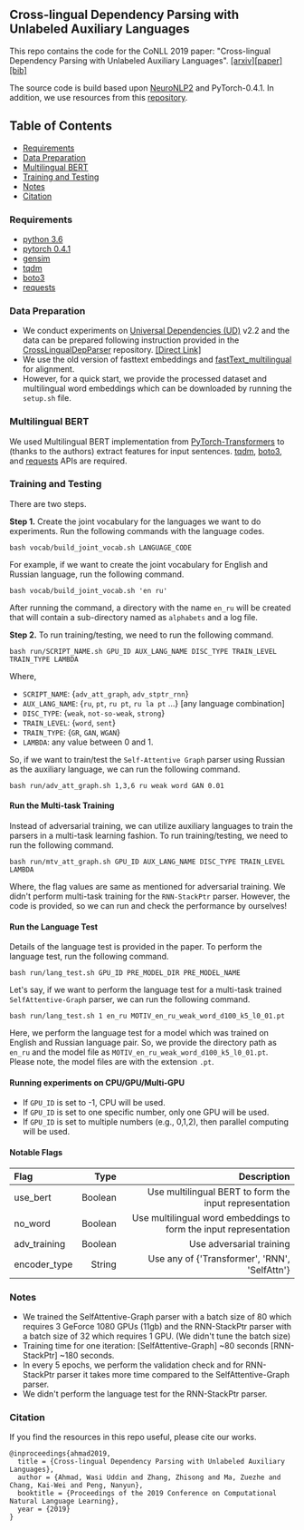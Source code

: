 ## Cross-lingual Dependency Parsing with Unlabeled Auxiliary Languages

This repo contains the code for the CoNLL 2019 paper: "Cross-lingual Dependency Parsing with Unlabeled Auxiliary Languages". [[arxiv]]()[[paper]]()[[bib]]()

The source code is build based upon [NeuroNLP2](https://github.com/XuezheMax/NeuroNLP2) and PyTorch-0.4.1. In addition, we use resources from this [repository](https://github.com/uclanlp/CrossLingualDepParser).

## Table of Contents
 - [Requirements](#requirements)
 - [Data Preparation](#data-preparation)
 - [Multilingual BERT](#multilingual-bert)
 - [Training and Testing](#training-and-testing)
 - [Notes](#notes)
 - [Citation](#citation)
 

### Requirements

- [python 3.6](https://repo.continuum.io/archive/)
- [pytorch 0.4.1](https://pytorch.org/get-started/previous-versions/#via-conda)
- [gensim](https://pypi.org/project/gensim/)
- [tqdm](https://pypi.org/project/tqdm/)
- [boto3](https://pypi.org/project/boto3/)
- [requests](https://pypi.org/project/requests/)


### Data Preparation

- We conduct experiments on [Universal Dependencies (UD)](https://universaldependencies.org/) v2.2 and the data can be prepared following instruction provided in the [CrossLingualDepParser](https://github.com/uclanlp/CrossLingualDepParser) repository. [[Direct Link]](https://github.com/uclanlp/CrossLingualDepParser#data-preparation)
- We use the old version of fasttext embeddings and [fastText_multilingual](https://github.com/Babylonpartners/fastText_multilingual) for alignment.
- However, for a quick start, we provide the processed dataset and multilingual word embeddings which can be downloaded by running the `setup.sh` file.


### Multilingual BERT

We used Multilingual BERT implementation from [PyTorch-Transformers](https://github.com/huggingface/pytorch-transformers) to (thanks to the authors) extract features for input sentences. [tqdm](https://pypi.org/project/tqdm/), [boto3](https://pypi.org/project/boto3/), and [requests](https://pypi.org/project/requests/) APIs are required.


### Training and Testing

There are two steps.

**Step 1.** Create the joint vocabulary for the languages we want to do experiments. Run the following commands with the language codes.

```
bash vocab/build_joint_vocab.sh LANGUAGE_CODE
```

For example, if we want to create the joint vocabulary for English and Russian language, run the following command. 
```
bash vocab/build_joint_vocab.sh 'en ru'
```

After running the command, a directory with the name `en_ru` will be created that will contain a sub-directory named as `alphabets` and a log file.

**Step 2.** To run training/testing, we need to run the following command.

```
bash run/SCRIPT_NAME.sh GPU_ID AUX_LANG_NAME DISC_TYPE TRAIN_LEVEL TRAIN_TYPE LAMBDA
```

Where,

- `SCRIPT_NAME`: {`adv_att_graph`, `adv_stptr_rnn`}
- `AUX_LANG_NAME`: {`ru`, `pt`, `ru pt`, `ru la pt` ...} [any language combination]
- `DISC_TYPE`: {`weak`, `not-so-weak`, `strong`}
- `TRAIN_LEVEL`: {`word`, `sent`}
- `TRAIN_TYPE`: {`GR`, `GAN`, `WGAN`}
- `LAMBDA`: any value between 0 and 1.

So, if we want to train/test the `Self-Attentive Graph` parser using Russian as the auxiliary language, we can run the following command.

```
bash run/adv_att_graph.sh 1,3,6 ru weak word GAN 0.01
```

#### Run the Multi-task Training

Instead of adversarial training, we can utilize auxiliary languages to train the parsers in a multi-task learning fashion. To run training/testing, we need to run the following command.

```
bash run/mtv_att_graph.sh GPU_ID AUX_LANG_NAME DISC_TYPE TRAIN_LEVEL LAMBDA
```

Where, the flag values are same as mentioned for adversarial training. We didn't perform multi-task training for the `RNN-StackPtr` parser. However, the code is provided, so we can run and check the performance by ourselves!


#### Run the Language Test

Details of the language test is provided in the paper. To perform the language test, run the following command.

```
bash run/lang_test.sh GPU_ID PRE_MODEL_DIR PRE_MODEL_NAME
```

Let's say, if we want to perform the language test for a multi-task trained `SelfAttentive-Graph` parser, we can run the following command.

```
bash run/lang_test.sh 1 en_ru MOTIV_en_ru_weak_word_d100_k5_l0_01.pt
```

Here, we perform the language test for a model which was trained on English and Russian language pair. So, we provide the directory path as `en_ru` and the model file as `MOTIV_en_ru_weak_word_d100_k5_l0_01.pt`. Please note, the model files are with the extension `.pt`.


#### Running experiments on CPU/GPU/Multi-GPU

- If `GPU_ID` is set to -1, CPU will be used.
- If `GPU_ID` is set to one specific number, only one GPU will be used.
- If `GPU_ID` is set to multiple numbers (e.g., 0,1,2), then parallel computing will be used.


#### Notable Flags

| Flag             |  Type |  Description | 
| :--- | ---: | ---: |
| use_bert         |  Boolean  | Use multilingual BERT to form the input representation |
| no_word          |  Boolean  | Use multilingual word embeddings to form the input representation |
| adv_training     |  Boolean  | Use adversarial training |
| encoder_type     |  String   | Use any of {'Transformer', 'RNN', 'SelfAttn'} |


### Notes

- We trained the SelfAttentive-Graph parser with a batch size of 80 which requires 3 GeForce 1080 GPUs (11gb) and the RNN-StackPtr parser with a batch size of 32 which requires 1 GPU. (We didn't tune the batch size)
- Training time for one iteration: [SelfAttentive-Graph] ~80 seconds [RNN-StackPtr] ~180 seconds.
- In every 5 epochs, we perform the validation check and for RNN-StackPtr parser it takes more time compared to the SelfAttentive-Graph parser.
- We didn't perform the language test for the RNN-StackPtr parser.


### Citation

If you find the resources in this repo useful, please cite our works.

```
@inproceedings{ahmad2019,
  title = {Cross-lingual Dependency Parsing with Unlabeled Auxiliary Languages},
  author = {Ahmad, Wasi Uddin and Zhang, Zhisong and Ma, Zuezhe and Chang, Kai-Wei and Peng, Nanyun},
  booktitle = {Proceedings of the 2019 Conference on Computational Natural Language Learning},
  year = {2019}
}
```

